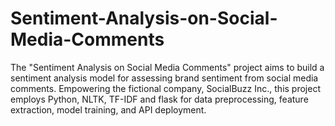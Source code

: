 # Sentiment-Analysis-on-Social-Media-Comments
The "Sentiment Analysis on Social Media Comments" project aims to build a sentiment analysis model for assessing brand sentiment from social media comments. Empowering the fictional company, SocialBuzz Inc., this project employs Python, NLTK, TF-IDF and flask for data preprocessing, feature extraction, model training, and API deployment.
